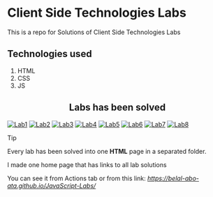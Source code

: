 # Client Side Technologies Labs

This is a repo for Solutions of Client Side Technologies Labs

## Technologies used

1. HTML
2. CSS
3. JS

 <div align='center'>
   <h2>Labs has been solved</h2>
 </div>
 
[![Lab1](https://img.shields.io/badge/Lab%201-blue)](https://github.com/Belal-Abo-Ata/JavaScript-Labs/tree/main/Lab_1)
[![Lab2](https://img.shields.io/badge/Lab%202-lime)](https://github.com/Belal-Abo-Ata/JavaScript-Labs/tree/main/Lab_2)
[![Lab3](https://img.shields.io/badge/Lab%203-green)](https://github.com/Belal-Abo-Ata/JavaScript-Labs/tree/main/Lab_3)
[![Lab4](https://img.shields.io/badge/Lab%204-red)](https://github.com/Belal-Abo-Ata/JavaScript-Labs/tree/main/Lab_4)
[![Lab5](https://img.shields.io/badge/Lab%205-yellow)](https://github.com/Belal-Abo-Ata/JavaScript-Labs/tree/main/Lab_5)
[![Lab6](https://img.shields.io/badge/Lab%206-blue)](https://github.com/Belal-Abo-Ata/JavaScript-Labs/tree/main/Lab_6)
[![Lab7](https://img.shields.io/badge/Lab%207-red)](https://github.com/Belal-Abo-Ata/JavaScript-Labs/tree/main/Lab_7)
[![Lab8](https://img.shields.io/badge/Lab%208-green)](https://github.com/Belal-Abo-Ata/JavaScript-Labs/tree/main/Lab_8)

> [!TIP]
> Every lab has been solved into one **HTML** page in a separated folder.
>
> I made one home page that has links to all lab solutions
>
> You can see it from Actions tab or from this link: *https://belal-abo-ata.github.io/JavaScript-Labs/*
